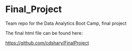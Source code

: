 # Final_Project
Team repo for the Data Analytics Boot Camp, final project

The final html file can be found here:

https://github.com/cdshary/FinalProject
